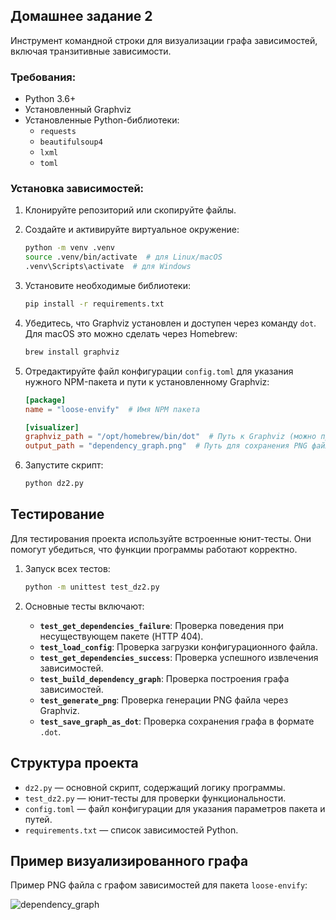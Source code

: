 ## Домашнее задание 2
Инструмент командной строки для визуализации графа зависимостей, включая транзитивные зависимости.

### Требования:
- Python 3.6+
- Установленный Graphviz
- Установленные Python-библиотеки:
  - `requests`
  - `beautifulsoup4`
  - `lxml`
  - `toml`

### Установка зависимостей:
1. Клонируйте репозиторий или скопируйте файлы.
2. Создайте и активируйте виртуальное окружение:
    ```bash
    python -m venv .venv
    source .venv/bin/activate  # для Linux/macOS
    .venv\Scripts\activate  # для Windows
    ```
3. Установите необходимые библиотеки:
    ```bash
    pip install -r requirements.txt
    ```

4. Убедитесь, что Graphviz установлен и доступен через команду `dot`. Для macOS это можно сделать через Homebrew:
    ```bash
    brew install graphviz
    ```

1. Отредактируйте файл конфигурации `config.toml` для указания нужного NPM-пакета и пути к установленному Graphviz:
    ```toml
    [package]
    name = "loose-envify"  # Имя NPM пакета

    [visualizer]
    graphviz_path = "/opt/homebrew/bin/dot"  # Путь к Graphviz (можно проверить командой `which dot`)
    output_path = "dependency_graph.png"  # Путь для сохранения PNG файла
    ```

2. Запустите скрипт:
    ```bash
    python dz2.py
    ```

## Тестирование

Для тестирования проекта используйте встроенные юнит-тесты. Они помогут убедиться, что функции программы работают корректно.

1. Запуск всех тестов:
    ```bash
    python -m unittest test_dz2.py
    ```

2. Основные тесты включают:
    - **`test_get_dependencies_failure`**: Проверка поведения при несуществующем пакете (HTTP 404).
    - **`test_load_config`**: Проверка загрузки конфигурационного файла.
    - **`test_get_dependencies_success`**: Проверка успешного извлечения зависимостей.
    - **`test_build_dependency_graph`**: Проверка построения графа зависимостей.
    - **`test_generate_png`**: Проверка генерации PNG файла через Graphviz.
    - **`test_save_graph_as_dot`**: Проверка сохранения графа в формате `.dot`.

## Структура проекта

- `dz2.py` — основной скрипт, содержащий логику программы.
- `test_dz2.py` — юнит-тесты для проверки функциональности.
- `config.toml` — файл конфигурации для указания параметров пакета и путей.
- `requirements.txt` — список зависимостей Python.

## Пример визуализированного графа

Пример PNG файла с графом зависимостей для пакета `loose-envify`:

![dependency_graph](https://github.com/user-attachments/assets/97ae899e-2c34-461e-8fa7-ca6ed0f0a066)
